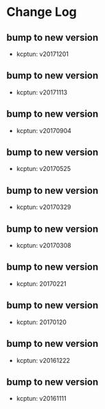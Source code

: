 # Change Log

## bump to new version
 * kcptun: v20171201

## bump to new version
 * kcptun: v20171113

## bump to new version
 * kcptun: v20170904

## bump to new version
 * kcptun: v20170525

## bump to new version
 * kcptun: v20170329

## bump to new version
 * kcptun: v20170308

## bump to new version
 * kcptun: 20170221

## bump to new version
 * kcptun: 20170120

## bump to new version
 * kcptun: v20161222

## bump to new version
 * kcptun: v20161111
